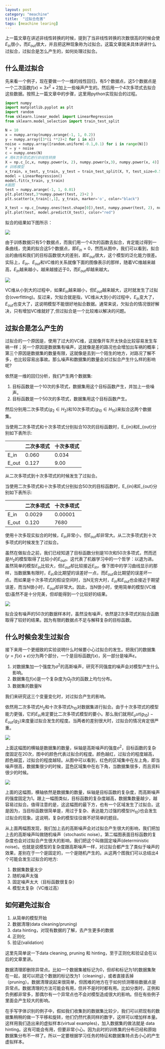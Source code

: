 ```yaml
---
layout: post
category: "meachine"
title:  "过拟合危害"
tags: [meachine learing]
---
```



上一篇文章在讲述非线性转换的时候，提到了当非线性转换的次数很高的时候会使$E_{in}$很小，而$E_{out}$很大，并且把这种现象称为过拟合。这篇文章就来具体讲讲什么过拟合，过拟合是怎么产生的，如何处理过拟合。

## 什么是过拟合

先来看一个例子，现在要做一个一维的线性回归，有5个数据点，这5个数据点是一个二次函数$f(x)=3x^2+2$加上一些噪声产生的。然后用一个4次多项式去拟合这些数据。按照上一篇文章中的步骤，这里用python实现拟合的过程。

``` python
import numpy
import matplotlib.pyplot as plt
import random
from sklearn.linear_model import LinearRegression
from sklearn.model_selection import train_test_split

N = 10
x = numpy.array(numpy.arange(-1, 1, 0.2))
y = numpy.array([3*(i **2)+2 for i in x])
noise = numpy.array([random.uniform(-0.1,0.1) for i in range(N)])
Y = y + noise
c = numpy.ones(N)
# 用4次多项式进行非线性转换
X = np.c_[c,x, numpy.power(x, 2), numpy.power(x,3), numpy.power(x, 4)]
# 训练模型
x_train, x_test, y_train, y_test = train_test_split(X, Y, test_size=0.5)
model = LinearRegression()
model.fit(x_train, y_train)
#画图
test = numpy.arange(-1, 1, 0.01)
plt.plot(test,3*numpy.power(test, 2)+2 )
plt.scatter(x_train[:,1], y_train, marker='o', color="black")

X_test = np.c_[numpy.ones(test.shape[0]),test, numpy.power(test, 2), numpy.power(test,3), numpy.power(test, 4)]
plt.plot(test, model.predict(X_test), color="red")
```
拟合的结果如下图所示：

![](../images/NTU13-bad-generalization.png)

由于训练数据只有5个数据点，而我们用一个4次的函数去拟合，肯定能过得到一条曲线，完美的拟合这5个数据点，即$E_{in}=0$，然而从图中，我们可以看到，拟合出的曲线和我们的目标函数很大的差别，即$E_{out}$很大，这个模型的泛化能力很差。实际上，$E_{in}$、$E_{out}$和VC维的关系就像下面的图像表示的那样，随着VC维越来越高，$E_{in}$越来越小，越来越接近于0，而$E_{out}$却越来越大。

![](../images/NTU13-Ein-VC.png)


VC维从小到大的过程中，如果$E_{in}$越来越小，但$E_{out}$越来越大，这时就发生了过拟合(overfitting)。反过来，欠拟合就是指，VC维从大到小的过程中，$E_{in}$变大了，$E_{out}$也变大了，这说明模型不能很好地拟合数据。通常来说，欠拟合的情况很好解决，只有增加VC维就好了,但过拟合是一个比较难以解决的问题。

## 过拟合是怎么产生的

过拟合的一个原因是，使用了过大的VC维，这就像开车开太快会比较容易发生车祸一样；另一个原因是数据集有噪声，这就像是差的路况也会增加出车祸的概率；第三个原因是数据集的数量有限，这就像是去到一个陌生的地方，对路况了解不多，也比较容易出事故。那么噪声和数据集的数量会对过拟合产生什么样的影响呢?

依然是一维的回归分析，我们产生两个数据集:
1. 目标函数是一个10次的多项式，数据集用这个目标函数产生，并加上一些噪声。
1. 目标函数是一个50次的多项式，数据集用这个目标函数产生。

然后分别用二次多项式($g_2\in H_2$)和10次多项式($g_{10}\in H_{10}$)来拟合这两个数据集。

当使用二次多项式和十次多项式分别拟合10次的目标函数时，E_{in}和E_{out}分别如下表所示:

|    | 二次多项式 | 十次多项式|
|:----|:----|:----|
|E_in|0.060|0.034|
|E_out|0.127|9.00|


从二次多项式到十次多项式的时候发生了过拟合。

当使用二次多项式和十次多项式分别拟合50次的目标函数时，E_{in}和E_{out}分别如下表所示:

|    | 二次多项式 | 十次多项式|
|:----|:----|:----|
|E_in|0.0029|0.00001|
|E_out|0.120|7680|


使用十次多现实拟合的时候，$E_{in}$非常小，但$E_{out}$却非常大。从二次多项式到十次多项式的时候发生了过拟合。

虽然在做拟合之前，我们已经知道了目标函数分别是10次和50次多项式，然而还是$H_2$的模型取得了比较小的$E_{out}$。这代表了机器学习中的一个哲学：以退为进。虽然简单的模型$E_{in}$比较大，但$E_{out}$却比较接近$E_{in}$。像下图中的学习曲线显示的那样，当数据集有限时，$E_{in}$会比期望的误差好一点，而$E_{out}$会比期望的误差坏一点。而如果是十次多项式的假设空间时，当N无穷大时，$E_{in}$和$E_{out}$也会接近于期望误差，而当N很小时，$E_{out}$却非常大。因此，当N很小时，使用简单的模型(VC维低)虽然不是十分完美，但却能得到一个比较好的结果。

![](../images/NTU13-learning-curves.png)

拟合没有噪声的50次的数据样本时，虽然没有噪声，依然是2次多项式的拟合函数取得了较好的结果。因为有限的数据点不足与解释复杂的目标函数。

## 什么时候会发生过拟合

接下来用一个更细致的实验说明什么时候要小心过拟合的发生。把我们的数据集($y=f(x)+\varepsilon$)分为两个部分，一个是目标函数$f(x)$，另一部分是噪声$\varepsilon$。

1. 对数据集加一个强度为$\sigma^2$的高斯噪声，研究不同强度的噪声会对模型产生什么影响。
1. 数据集在$f(x)$是一个复杂度为$Q_f$次的函数上均匀分布。
1. 数据集的数量N

我们来研究这三个变量变化时，对过拟合产生的影响。

依然用二次多项式$H_2$和十次多项式$h_{10}$对数据集进行拟合。由于十次多项式的模型能力更强，它的$E_{in}$肯定要比二次多项式模型的要小。那么我们就用$E_out(g_{10}) - E_{out}(g_2)$来度量过拟合发生的程度。当两者的差别很大时，过拟合的情况肯定很严重。

![](../images/NTU13-impact-noise-N.png)

上面这幅图的横轴是数据集的数量，纵轴是高斯噪声的强度$\sigma^2$，目标函数的复杂度固定在20次，图中的颜色代表过拟合的程度。颜色越红，过拟合的程度越高，颜色越蓝，过拟合的程度越轻。从图中可以看到，红色的区域集中在左上角，即当噪声很高，数据集很少的时候，蓝色区域集中在右下角，当数据集很多，而且资料很少的时候。

![](../images/NTU13-impact-Q-N.png)

上面的这幅图，横轴依然是数据集的数量，纵轴是目标函数的复杂度，而高斯噪声的强度固定为1。跟上一幅图类似，目标函数的复杂度越高，数据集数量越少，越容易过拟合。值得注意的是，这这幅图的最下方，也有一个区域发生了过拟合。这是因为，当目标函数很简单是，用过于复杂、表达能力过强的模型($H_{10}$)也会发生过拟合的现象。这说明，复杂的模型往往做不好简单的题目。


从上面两幅图发现，我们加上去的高斯噪声会对过拟合产生很大的影响，我们把加上去的高斯噪声叫做随机噪声（stochastic noise）。第二幅图表面目标函数的复杂度也会对过拟合产生很大的影响，我们把这个叫做固定噪声(deterministic noise)。也就是说模型的复杂度跟高斯噪声一样，对过拟合都产生了类似于噪声的效果，差别在于一个是固定的，一个是随机产生的。从这两个图我们可以总结出4个可能会发生过拟合的地方:

1. 数据集数量太少
1. 随机噪声太强
1. 固定噪声太大（目标函数很复杂）
1. 模型太复杂（VC维过高）

## 如何避免过拟合

1. 从简单的模型开始
1. 数据清理(data cleaning/pruning)
1. data hinting，对现有数据的了解，去产生更多的数据
1. 正则化
1. 验证(validation)

这里先简单说一下data cleaning, pruning 和 hinting，至于正则化和验证会在以后的文章里讲。

数据清理即删除异常点。比如一个数据集被标记为0，但却和标记为1的数据集聚在一起，就可以把这个数据的标记改为1（cleaning），或者直接丢掉（pruning）。数据清理说起来很简单，但困难的地方在于如何侦测哪些数据点是异常点。数据清理的方法可能会有用，但并不是时时都有用。比如分类时，正例和负例都非常多，那偶尔有一个异常点也不会对模型造成很大的影响。但在有些例子里面会产生较大的影响。

在手写字体识别的例子中，假如我们收集到的数据集比较少，我们可以把现有的数据集稍稍的做一下平移和旋转，他们仍然代表同样的数字，这样可以增加样本量。这样用我们造出来的虚拟样本(virtual examples)，加入数据集的做法就是 data hinting。这有可能会有用，但要非常小心。因为此时的训练集的分布已经和原始数据集分布不一样了。所以一定要根据学习任务的特征和数据集特点去小心的产生虚拟样本。
